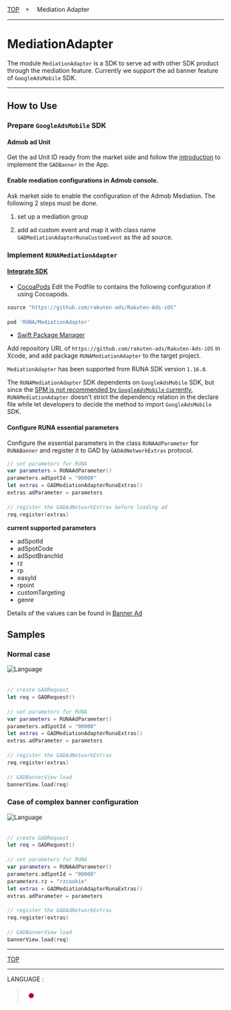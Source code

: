 [TOP](/README.md#top)　>　 Mediation Adapter

---

# MediationAdapter

The module `MediationAdapter` is a SDK to serve ad with other SDK product through the mediation feature.
Currently we support the ad banner feature of `GoogleAdsMobile` SDK.

---

## How to Use

### Prepare `GoogleAdsMobile` SDK

#### Admob ad Unit

Get the ad Unit ID ready from the market side and follow the [introduction](https://developers.google.com/admob/ios/banner) to implement the `GADBanner` in the App.

#### Enable mediation configurations in Admob console.

Ask market side to enable the configuration of the Admob Mediation. The following 2 steps must be done.

1. set up a mediation group

1. add ad custom event and map it with class name `GADMediationAdapterRunaCustomEvent` as the ad source.


### Implement `RUNAMediationAdapter`

#### [Integrate SDK](#integrate-sdk)

- [CocoaPods](#cocoapods)
Edit the Podfile to contains the following configuration if using Cocoapods.

```ruby
source "https://github.com/rakuten-ads/Rakuten-Ads-iOS"

pod 'RUNA/MediationAdapter'
```

- [Swift Package Manager](#spm)

Add repository URL of `https://github.com/rakuten-ads/Rakuten-Ads-iOS` in Xcode,
and add package `RUNAMediationAdapter` to the target project.

`MediationAdapter` has been supported from RUNA SDK version `1.16.0`.

The `RUNAMediationAdapter` SDK dependents on `GoogleAdsMobile` SDK, but since the [SPM is not recommended by `GoogleAdsMobile` currently](https://developers.google.com/admob/ios/quick-start#spm),
`RUNAMediationAdapter` doesn't strict the dependency relation in the declare file while let developers to decide the method to import `GoogleAdsMobile` SDK.

#### Configure RUNA essential parameters

Configure the essential parameters in the class `RUNAAdParameter` for `RUNABanner` and register it to GAD by `GADAdNetworkExtras` protocol.


```swift
// set parameters for RUNA
var parameters = RUNAAdParameter()
parameters.adSpotId = "00000"
let extras = GADMediationAdapterRunaExtras()
extras.adParameter = parameters

// register the GADAdNetworkExtras before loading ad
req.register(extras)
```

__current supported parameters__

- adSpotId
- adSpotCode
- adSpotBranchId
- rz
- rp
- easyId
- rpoint
- customTargeting
- genre

Details of the values can be found in [Banner Ad](../bannerads/README.md)



### 
## Samples

### Normal case
![Language](http://img.shields.io/badge/language-Swift-red.svg?style=flat)

```swift

// create GADRequest
let req = GADRequest()

// set parameters for RUNA
var parameters = RUNAAdParameter()
parameters.adSpotId = "00000"
let extras = GADMediationAdapterRunaExtras()
extras.adParameter = parameters

// register the GADAdNetworkExtras
req.register(extras)

// GADBannerView load
bannerView.load(req)
```

### Case of complex banner configuration
![Language](http://img.shields.io/badge/language-Swift-red.svg?style=flat)

```swift

// create GADRequest
let req = GADRequest()

// set parameters for RUNA
var parameters = RUNAAdParameter()
parameters.adSpotId = "00000"
parameters.rz = "rzcookie"
let extras = GADMediationAdapterRunaExtras()
extras.adParameter = parameters

// register the GADAdNetworkExtras
req.register(extras)

// GADBannerView load
bannerView.load(req)
```


---

[TOP](/README.md#top)

---

LANGUAGE :

> [![ja](/doc/lang/ja.png)](/doc/ja/mediation/README.md)
